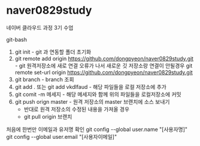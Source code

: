 # naver0829study
네이버 클라우드 과정 3기 수업


git-bash

1. git init - git 과 연동할 폴더 초기화
2. git remote add origin https://github.com/dongpyeon/naver0829study.git   - git 원격저장소에 새로 연결
   오류가 나서 새로운 깃 저장소랑 연결이 안될경우
   git remote set-url origin https://github.com/dongpyeon/naver0829study.git
4. git branch - branch 조회
5. git add . 또는 git add vkdlfaud - 해당 파일들을 로컬 저장소에 추가
6. git comit -m 메세지 - 해당 메세지와 함께 위의 파일들을 로컬저장소에 커밋
7. git push orign master - 원격 저장소의 master 브랜치에 소스 보내기
   - 반대로 원격 저장소의 수정된 내용을 가져올 경우
   - git pull origin 브랜치


처음에 한번만 이메일과 유저명 확인
git config --global user.name "[사용자명]"
git config --global user.email "[사용자이메일]"
 
